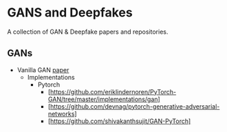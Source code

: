 # GANS and Deepfakes

A collection of GAN & Deepfake papers and repositories. 

## GANs
- Vanilla GAN [paper](https://arxiv.org/abs/1406.2661)
    * Implementations
        * Pytorch 
            * [https://github.com/eriklindernoren/PyTorch-GAN/tree/master/implementations/gan]
            * [https://github.com/devnag/pytorch-generative-adversarial-networks]
            * [https://github.com/shivakanthsujit/GAN-PyTorch]
            